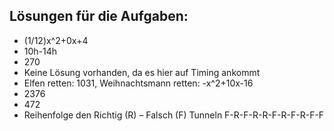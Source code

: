 ## Lösungen für die Aufgaben:

- (1/12)x^2+0x+4<br>
- 10h-14h<br>
- 270<br>
- Keine Lösung vorhanden, da es hier auf Timing ankommt<br>
- Elfen retten: 1031, Weihnachtsmann retten: -x^2+10x-16<br>
- 2376<br>
- 472<br>
- Reihenfolge den Richtig (R) – Falsch (F) Tunneln F-R-F-R-R-F-R-F-R-F-F<br>
